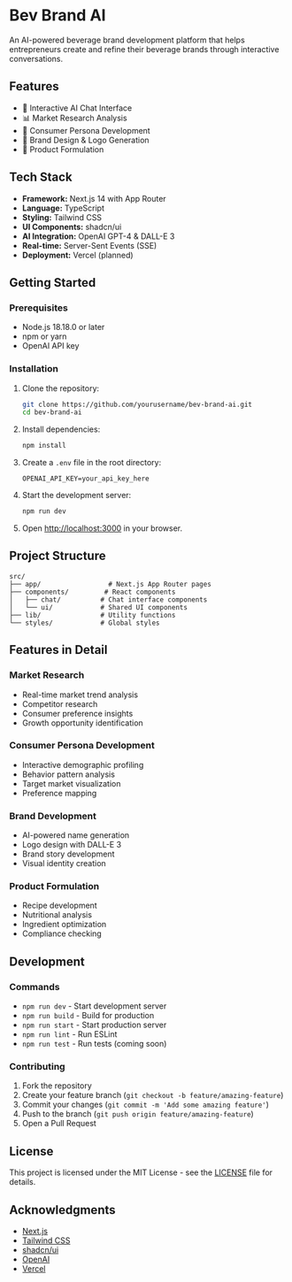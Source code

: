 # Bev Brand AI

An AI-powered beverage brand development platform that helps entrepreneurs create and refine their beverage brands through interactive conversations.

## Features

- 🤖 Interactive AI Chat Interface
- 📊 Market Research Analysis
- 👥 Consumer Persona Development
- 🎨 Brand Design & Logo Generation
- 🧪 Product Formulation

## Tech Stack

- **Framework:** Next.js 14 with App Router
- **Language:** TypeScript
- **Styling:** Tailwind CSS
- **UI Components:** shadcn/ui
- **AI Integration:** OpenAI GPT-4 & DALL-E 3
- **Real-time:** Server-Sent Events (SSE)
- **Deployment:** Vercel (planned)

## Getting Started

### Prerequisites

- Node.js 18.18.0 or later
- npm or yarn
- OpenAI API key

### Installation

1. Clone the repository:
   ```bash
   git clone https://github.com/yourusername/bev-brand-ai.git
   cd bev-brand-ai
   ```

2. Install dependencies:
   ```bash
   npm install
   ```

3. Create a `.env` file in the root directory:
   ```env
   OPENAI_API_KEY=your_api_key_here
   ```

4. Start the development server:
   ```bash
   npm run dev
   ```

5. Open [http://localhost:3000](http://localhost:3000) in your browser.

## Project Structure

```
src/
├── app/                 # Next.js App Router pages
├── components/         # React components
│   ├── chat/          # Chat interface components
│   └── ui/            # Shared UI components
├── lib/               # Utility functions
└── styles/            # Global styles
```

## Features in Detail

### Market Research
- Real-time market trend analysis
- Competitor research
- Consumer preference insights
- Growth opportunity identification

### Consumer Persona Development
- Interactive demographic profiling
- Behavior pattern analysis
- Target market visualization
- Preference mapping

### Brand Development
- AI-powered name generation
- Logo design with DALL-E 3
- Brand story development
- Visual identity creation

### Product Formulation
- Recipe development
- Nutritional analysis
- Ingredient optimization
- Compliance checking

## Development

### Commands

- `npm run dev` - Start development server
- `npm run build` - Build for production
- `npm run start` - Start production server
- `npm run lint` - Run ESLint
- `npm run test` - Run tests (coming soon)

### Contributing

1. Fork the repository
2. Create your feature branch (`git checkout -b feature/amazing-feature`)
3. Commit your changes (`git commit -m 'Add some amazing feature'`)
4. Push to the branch (`git push origin feature/amazing-feature`)
5. Open a Pull Request

## License

This project is licensed under the MIT License - see the [LICENSE](LICENSE) file for details.

## Acknowledgments

- [Next.js](https://nextjs.org/)
- [Tailwind CSS](https://tailwindcss.com/)
- [shadcn/ui](https://ui.shadcn.com/)
- [OpenAI](https://openai.com/)
- [Vercel](https://vercel.com/)
